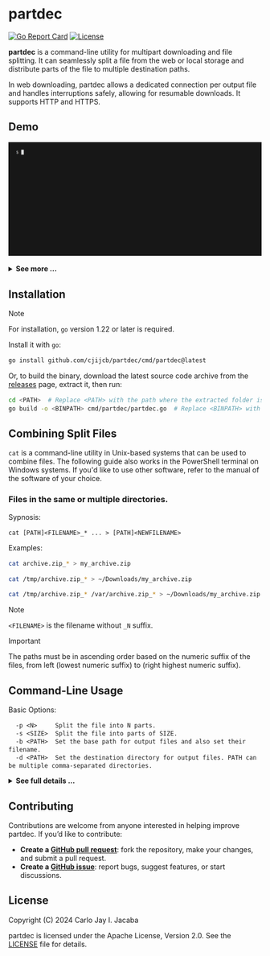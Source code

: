 # partdec
[![Go Report Card](https://goreportcard.com/badge/github.com/cjijcb/partdec)](https://goreportcard.com/report/github.com/cjijcb/partdec)
[![License](https://img.shields.io/badge/License-Apache_2.0-blue.svg)](https://github.com/cjijcb/partdec/blob/master/LICENSE)

**partdec** is a command-line utility for multipart downloading and file splitting. It can
seamlessly split a file from the web or local storage and distribute parts of the file to
multiple destination paths.

In web downloading, partdec allows a dedicated connection per output file and handles interruptions safely,
allowing for resumable downloads. It supports HTTP and HTTPS.


## Demo
![0-demo](https://github.com/cjijcb/partdec/blob/master/assets/0-demo.gif) 

<details>
<summary><strong>See more ...</strong></summary>
<img src="https://github.com/cjijcb/partdec/blob/master/assets/1-demo.gif">
<img src="https://github.com/cjijcb/partdec/blob/master/assets/2-demo.gif"> 
</details>


## Installation

> [!NOTE]
> For installation, `go` version 1.22 or later is required.

Install it with `go`:
```bash
go install github.com/cjijcb/partdec/cmd/partdec@latest
```

Or, to build the binary, download the latest source code archive from the [releases](https://github.com/cjijcb/partdec/releases) page,
extract it, then run:
```bash
cd <PATH>  # Replace <PATH> with the path where the extracted folder is located.
go build -o <BINPATH> cmd/partdec/partdec.go  # Replace <BINPATH> with the path where the binary file should go
```



## Combining Split Files

`cat` is a command-line utility in Unix-based systems that can be used to combine files. The
following guide also works in the PowerShell terminal on Windows systems. If you'd like to
use other software, refer to the manual of the software of your choice.

### Files in the same or multiple directories.

Sypnosis:
```
cat [PATH]<FILENAME>_* ... > [PATH]<NEWFILENAME>
```
Examples:
```bash
cat archive.zip_* > my_archive.zip
```
```bash
cat /tmp/archive.zip_* > ~/Downloads/my_archive.zip
```
```bash
cat /tmp/archive.zip_* /var/archive.zip_* > ~/Downloads/my_archive.zip
```
> [!NOTE]
> `<FILENAME>` is the filename without `_N` suffix. 

> [!IMPORTANT] 
>The paths must be in ascending order based on the numeric suffix of the files,
>from left (lowest numeric suffix) to (right highest numeric suffix).

## Command-Line Usage

Basic Options:
```
  -p <N>     Split the file into N parts.
  -s <SIZE>  Split the file into parts of SIZE.
  -b <PATH>  Set the base path for output files and also set their filename.
  -d <PATH>  Set the destination directory for output files. PATH can be multiple comma-separated directories.
```

<details>
<summary><strong>See full details ...</strong></summary>

<pre>
Usage: partdec [OPTIONS]... &lt;URL|LOCAL PATH&gt;
Seamlessly split files from the web or local storage.

Options:
  -p, --part &lt;N&gt;
            Split the file into N parts. If N is zero or less, it defaults to
            1. If -s/--size is used, this option is ignored.

  -s, --size &lt;SIZE&gt;
            Split the file into parts of SIZE. SIZE is in byte size and can
            include the following binary prefixes:
            SI: KB, MB, GB, TB (case-insensitive)
            IEC: KiB, MiB, GiB, TiB, or K, M, G, T (case-insensitive)

  -b, --base &lt;PATH&gt;
            Set the base path for output files and also set their filename.
            For multiple output files, an _N suffix is added, where N is an
            incrementing number starting from 1.

  -d, --dir &lt;PATH&gt;
            Set the destination directory for output files. PATH can be
            multiple comma-separated directories. This option can also be used
            multiple times to specify multiple directories. Each specified
            directory is combined with the base path (dir + base path).

  -t, --timeout &lt;TIME&gt;
            Set the HTTP request timeout. TIME is a number followed by a
            suffix: ms, s, m, or h to represent milliseconds, seconds, minutes,
            or hours, respectively (e.g., -t 1h2m3s).
            The default is 0, meaning no timeout.
  
  -x, --no-keepalive
            Disable the HTTP Keep-Alive or connection reuse. This ensures a
            separate connection per output file in multipart HTTP(S)
            downloads.

  -H, --header &lt;HEADER_NAME:VALUE&gt;
            Set or add an HTTP header. This option can be used multiple times
            to specify multiple headers. The Range header is ignored in
            multipart HTTP(S) downloads. HEADER_NAME is case-insensitive.

  -f, --force
            Override the soft limit (128) on the total number of output files.
            This option also enables quiet mode.

  -q, --quiet
            Enable quiet mode.

  -z, --reset
            Reset files with an initial state of [completed], [resume], or
            [broken] to [new]. Same as -CBR.

  -C, --reset-completed
            Reset files with an initial [completed] state to [new].

  -B, --reset-broken
            Reset files with an initial [broken] state to [new].

  -R, --reset-resume
            Reset files with an initial [resume] state to [new].

  -V, --version
            Display version information.

Output File States:
    File states are based on the initial size of files and may change during
    or after the download. States can also be affected by I/O operation errors
    and the file scope, which determines the maximum size a file can
    reach.

    [new]       File with zero initial size.
    [resume]    File with non-zero initial size and within scope.
    [completed] File that has reached its maximum size.
    [broken]    File exceeding maximum size or with I/O errors.
    [unknown]   File with undetermined scope.

    A file with the [unknown] state is always truncated to zero size on every
    run with the same arguments. This state occurs when an HTTP(S) server does
    not support multipart downloading. </pre>
</details>

## Contributing
Contributions are welcome from anyone interested in helping improve partdec. If you’d like to contribute:

* **Create a [GitHub pull request](https://github.com/cjijcb/partdec/pulls)**: fork the repository, make your changes, and submit a pull request.
* **Create a [GitHub issue](https://github.com/cjijcb/partdec/issues)**: report bugs, suggest features, or start discussions.

## License
Copyright (C) 2024 Carlo Jay I. Jacaba

partdec is licensed under the Apache License, Version 2.0. See the [LICENSE](https://github.com/cjijcb/partdec/blob/master/LICENSE) file for details.

